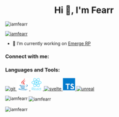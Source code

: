 <h1 align="center">Hi 👋, I'm Fearr</h1>
<p align="left"> <img src="https://komarev.com/ghpvc/?username=iamfearr&label=Profile%20views&color=0e75b6&style=flat" alt="iamfearr" /> </p>

<p align="left"> <a href="https://github.com/ryo-ma/github-profile-trophy"><img src="https://github-profile-trophy.vercel.app/?username=iamfearr" alt="iamfearr" /></a> </p>

- 🔭 I’m currently working on [Emerge RP](https://discord.gg/A3agyuBWDJ)

<h3 align="left">Connect with me:</h3>
<p align="left">
</p>

<h3 align="left">Languages and Tools:</h3>
<p align="left"> <a href="https://git-scm.com/" target="_blank" rel="noreferrer"> <img src="https://www.vectorlogo.zone/logos/git-scm/git-scm-icon.svg" alt="git" width="40" height="40"/> </a> <a href="https://www.java.com" target="_blank" rel="noreferrer"> <img src="https://raw.githubusercontent.com/devicons/devicon/master/icons/java/java-original.svg" alt="java" width="40" height="40"/> </a> <a href="https://reactjs.org/" target="_blank" rel="noreferrer"> <img src="https://raw.githubusercontent.com/devicons/devicon/master/icons/react/react-original-wordmark.svg" alt="react" width="40" height="40"/> </a> <a href="https://svelte.dev" target="_blank" rel="noreferrer"> <img src="https://upload.wikimedia.org/wikipedia/commons/1/1b/Svelte_Logo.svg" alt="svelte" width="40" height="40"/> </a> <a href="https://www.typescriptlang.org/" target="_blank" rel="noreferrer"> <img src="https://raw.githubusercontent.com/devicons/devicon/master/icons/typescript/typescript-original.svg" alt="typescript" width="40" height="40"/> </a> <a href="https://unrealengine.com/" target="_blank" rel="noreferrer"> <img src="https://raw.githubusercontent.com/kenangundogan/fontisto/036b7eca71aab1bef8e6a0518f7329f13ed62f6b/icons/svg/brand/unreal-engine.svg" alt="unreal" width="40" height="40"/> </a> </p>

<p><img align="left" src="https://github-readme-stats.vercel.app/api/top-langs?username=iamfearr&show_icons=true&locale=en&layout=compact" alt="iamfearr" /></p>

<p>&nbsp;<img align="center" src="https://github-readme-stats.vercel.app/api?username=iamfearr&show_icons=true&locale=en" alt="iamfearr" /></p>

<p><img align="center" src="https://github-readme-streak-stats.herokuapp.com/?user=iamfearr&" alt="iamfearr" /></p>

